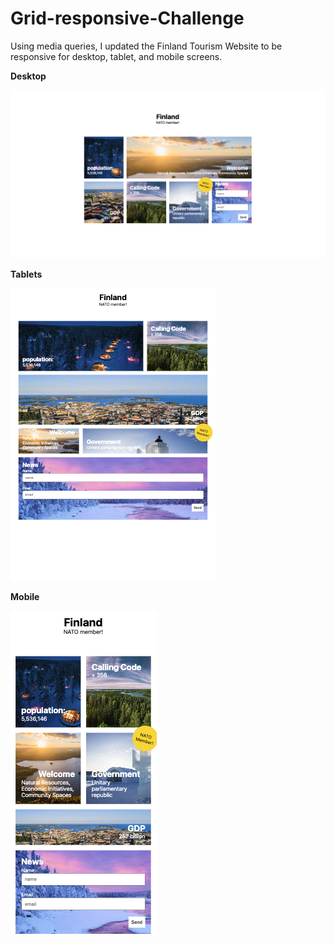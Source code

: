# Grid-responsive-Challenge

Using media queries, I updated the Finland Tourism Website to be responsive for desktop, tablet, and mobile screens. 

**Desktop**

![Desktop](./desktop.png)

**Tablets**

![Tablets](./tablet.png)

**Mobile**

![Mobile](./mobile.png)



